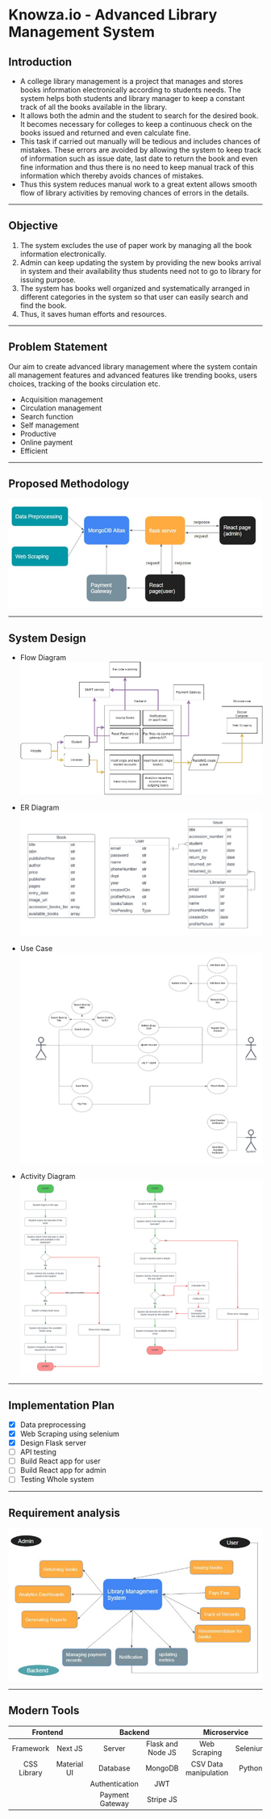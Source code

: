 # Knowza.io - Advanced Library Management System

## Introduction 
- A college library management is a project that manages and stores books information electronically according to students needs. The system helps both students and library manager to keep a constant track of all the books available in the library. </br>
- It allows both the admin and the student to search for the desired book. It becomes necessary for colleges to keep a continuous check on the books issued and returned and even calculate fine. </br>
- This task if carried out manually will be tedious and includes chances of mistakes. These errors are avoided by allowing the system to keep track of information such as issue date, last date to return the book and even fine information and thus there is no need to keep manual track of this information which thereby avoids chances of mistakes. </br>
- Thus this system reduces manual work to a great extent allows smooth flow of library activities by removing chances of errors in the details.
<hr/>

## Objective
1. The system excludes the use of paper work by managing all the book information electronically. </br>
2. Admin can keep updating the system by providing the new books arrival in system and their availability thus students need not to go to library for issuing purpose. </br>
3. The system has books well organized and systematically arranged in different categories in the system so that user can easily search and find the book. </br>
4. Thus, it saves human efforts and resources.
<hr/>

## Problem Statement
Our aim to create advanced library management where the system contain all management features and advanced features like trending books, users choices, tracking of the books circulation etc. <br/>
- Acquisition management 
- Circulation management 
- Search function 
- Self management 
- Productive 
- Online payment 
- Efficient
<hr/>

## Proposed Methodology
![Proposed Methodology](Images/Proposed%20Methodology.jpg)
<hr/>

## System Design
- Flow Diagram
![Flow Diagram](System%20Design/Knowza.io%20-%20Flow%20Diagram.png)

- ER Diagram
![ER Diagram](System%20Design/Knowza.io%20-%20ER%20Diagram.png)

- Use Case
![Use Case](System%20Design/Knowza.io%20-%20Use%20case%20diagram.png)

- Activity Diagram
![Activity Diagram](System%20Design/Knowza.io%20-%20Activity%20Diagram.png)
<hr />

## Implementation Plan
- [x] Data preprocessing
- [x] Web Scraping using selenium
- [x] Design Flask server
- [ ] API testing
- [ ] Build React app for user
- [ ] Build React app for admin
- [ ] Testing Whole system
<hr/>

## Requirement analysis
![Requirement analysis](Images/Requirement%20Analysis.jpg "hello")
<hr/>

## Modern Tools
<table>
    <thead>
        <tr class="header">
            <th style="text-align: center;" colspan=2>Frontend</th>
            <th style="text-align: center;" colspan=2>Backend</th>
            <th style="text-align: center;" colspan=2>Microservice</th>
            <th style="text-align: center;" colspan=2>Deployment</th>
        </tr>
    </thead>
    <tbody>
        <tr>
            <td style="text-align: center;">Framework</td>
            <td style="text-align: center;">Next JS</td>
            <td style="text-align: center;">Server</td>
            <td style="text-align: center;">Flask and Node JS</td>
            <td style="text-align: center;">Web Scraping</td>
            <td style="text-align: center;">Selenium</td>
            <td style="text-align: center;">VCS</td>
            <td style="text-align: center;">Git/GitHub</td>
        </tr>
        <tr>
            <td style="text-align: center;">CSS Library</td>
            <td style="text-align: center;">Material UI</td>
            <td style="text-align: center;">Database</td>
            <td style="text-align: center;">MongoDB</td>
            <td style="text-align: center;">CSV Data manipulation</td>
            <td style="text-align: center;">Python</td>
            <td style="text-align: center;">CI/CD</td>
            <td style="text-align: center;">Netlify</td>
        </tr>
        <tr>
            <td style="text-align: center;"></td>
            <td style="text-align: center;"></td>
            <td style="text-align: center;">Authentication</td>
            <td style="text-align: center;">JWT</td>
            <td style="text-align: center;"></td>
            <td style="text-align: center;"></td>
            <td style="text-align: center;"></td>
            <td style="text-align: center;"></td>
        </tr>
        <tr>
            <td style="text-align: center;"></td>
            <td style="text-align: center;"></td>
            <td style="text-align: center;">Payment Gateway</td>
            <td style="text-align: center;">Stripe JS</td>
            <td style="text-align: center;"></td>
            <td style="text-align: center;"></td>
            <td style="text-align: center;"></td>
            <td style="text-align: center;"></td>
        </tr>
    </tbody>
</table>